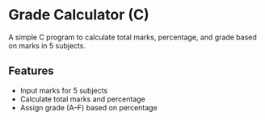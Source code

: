 # Grade Calculator (C)

A simple C program to calculate total marks, percentage, and grade based on marks in 5 subjects.

## Features
- Input marks for 5 subjects  
- Calculate total marks and percentage  
- Assign grade (A–F) based on percentage
